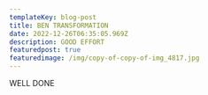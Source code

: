 ```yaml
---
templateKey: blog-post
title: BEN TRANSFORMATION
date: 2022-12-26T06:35:05.969Z
description: GOOD EFFORT
featuredpost: true
featuredimage: /img/copy-of-copy-of-img_4817.jpg
---
```

W﻿ELL DONE